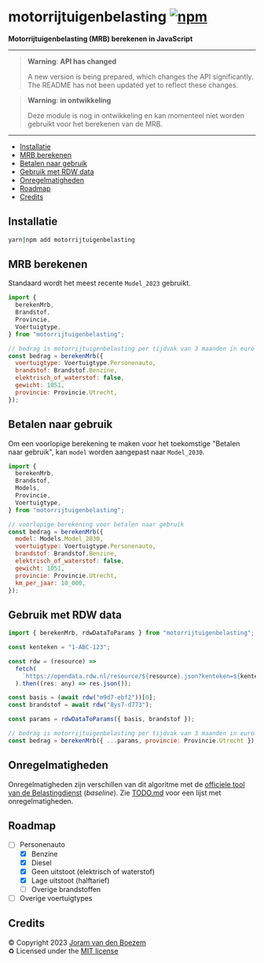 # motorrijtuigenbelasting [![npm](https://img.shields.io/npm/v/motorrijtuigenbelasting)](https://www.npmjs.com/package/motorrijtuigenbelasting)

**Motorrijtuigenbelasting (MRB) berekenen in JavaScript**

---

> **Warning**: **API has changed**
>
> A new version is being prepared, which changes the API significantly. The
> README has not been updated yet to reflect these changes.

> **Warning**: **in ontwikkeling**
>
> Deze module is nog in ontwikkeling en kan momenteel niet worden gebruikt voor
> het berekenen van de MRB.

---

<!-- START doctoc generated TOC please keep comment here to allow auto update -->
<!-- DON'T EDIT THIS SECTION, INSTEAD RE-RUN doctoc TO UPDATE -->

- [Installatie](#installatie)
- [MRB berekenen](#mrb-berekenen)
- [Betalen naar gebruik](#betalen-naar-gebruik)
- [Gebruik met RDW data](#gebruik-met-rdw-data)
- [Onregelmatigheden](#onregelmatigheden)
- [Roadmap](#roadmap)
- [Credits](#credits)

<!-- END doctoc generated TOC please keep comment here to allow auto update -->

## Installatie

```bash
yarn|npm add motorrijtuigenbelasting
```

## MRB berekenen

Standaard wordt het meest recente `Model_2023` gebruikt.

```js
import {
  berekenMrb,
  Brandstof,
  Provincie,
  Voertuigtype,
} from "motorrijtuigenbelasting";

// bedrag is motorrijtuigenbelasting per tijdvak van 3 maanden in euro's
const bedrag = berekenMrb({
  voertuigtype: Voertuigtype.Personenauto,
  brandstof: Brandstof.Benzine,
  elektrisch_of_waterstof: false,
  gewicht: 1051,
  provincie: Provincie.Utrecht,
});
```

## Betalen naar gebruik

Om een voorlopige berekening te maken voor het toekomstige "Betalen naar
gebruik", kan `model` worden aangepast naar `Model_2030`.

```js
import {
  berekenMrb,
  Brandstof,
  Models,
  Provincie,
  Voertuigtype,
} from "motorrijtuigenbelasting";

// voorlopige berekening voor betalen naar gebruik
const bedrag = berekenMrb({
  model: Models.Model_2030,
  voertuigtype: Voertuigtype.Personenauto,
  brandstof: Brandstof.Benzine,
  elektrisch_of_waterstof: false,
  gewicht: 1051,
  provincie: Provincie.Utrecht,
  km_per_jaar: 10_000,
});
```

## Gebruik met RDW data

```js
import { berekenMrb, rdwDataToParams } from "motorrijtuigenbelasting";

const kenteken = "1-ABC-123";

const rdw = (resource) =>
  fetch(
    `https://opendata.rdw.nl/resource/${resource}.json?kenteken=${kenteken}`
  ).then((res: any) => res.json());

const basis = (await rdw("m9d7-ebf2"))[0];
const brandstof = await rdw("8ys7-d773");

const params = rdwDataToParams({ basis, brandstof });

// bedrag is motorrijtuigenbelasting per tijdvak van 3 maanden in euro's
const bedrag = berekenMrb({ ...params, provincie: Provincie.Utrecht });
```

## Onregelmatigheden

Onregelmatigheden zijn verschillen van dit algoritme met de
[officiele tool van de Belastingdienst](https://www.belastingdienst.nl/wps/wcm/connect/nl/auto-en-vervoer/content/hulpmiddel-motorrijtuigenbelasting-berekenen)
(_baseline_). Zie [TODO.md](TODO.md) voor een lijst met onregelmatigheden.

## Roadmap

- [ ] Personenauto
  - [x] Benzine
  - [x] Diesel
  - [x] Geen uitstoot (elektrisch of waterstof)
  - [x] Lage uitstoot (halftarief)
  - [ ] Overige brandstoffen
- [ ] Overige voertuigtypes

## Credits

©️ Copyright 2023 [Joram van den Boezem](https://joram.dev)  
♻️ Licensed under the [MIT license](LICENSE)
